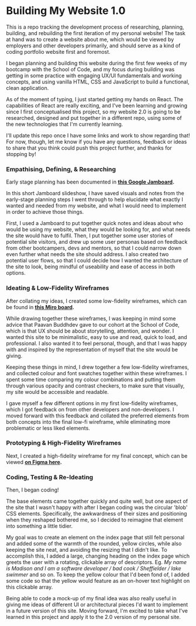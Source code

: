 # Building My Website 1.0

This is a repo tracking the development process of researching, planning, building, and rebuilding the first iteration of my personal website! The task at hand was to create a website about me, which would be viewed by employers and other developers primarily, and should serve as a kind of coding portfolio website first and foremost.

I began planning and building this website during the first few weeks of my bootcamp with the School of Code, and my focus during building was getting in some practice with engaging UX/UI fundamentals and working concepts, and using vanilla HTML, CSS and JavaScript to build a functional, clean application.

As of the moment of typing, I just started getting my hands on React. The capabilities of React are really exciting, and I've been learning and growing since I first conceptualised this project, so my website 2.0 is going to be researched, designed and put together in a different repo, using some of the new technologies that I'm currently learning.

I'll update this repo once I have some links and work to show regarding that! For now, though, let me know if you have any questions, feedback or ideas to share that you think could push this project further, and thanks for stopping by!

### **Empathising, Defining, & Researching**

Early stage planning has been documented in **[this Google Jamboard](https://jamboard.google.com/d/1k15eMy4CZk1_8h_eVONCJmqYfkn6IVc8dLzSqgx80C0/edit?usp=sharing).**

In this short Jamboard slideshow, I have saved visuals and notes from the early-stage planning steps I went through to help elucidate what exactly I wanted and needed from my website, and what I would need to implement in order to achieve those things.

First, I used a Jamboard to put together quick notes and ideas about who would be using my website, what they would be looking for, and what needs the site would have to fulfil. Then, I put together some user stories of potential site visitors, and drew up some user personas based on feedback from other bootcampers, devs and mentors, so that I could narrow down even further what needs the site should address. I also created two potential user flows, so that I could decide how I wanted the architecture of the site to look, being mindful of useability and ease of access in both options.

### **Ideating & Low-Fidelity Wireframes**

After collating my ideas, I created some low-fidelity wireframes, which can be found in **[this Miro board](https://miro.com/app/board/uXjVO0jzscM=/?share_link_id=378879754284).**

While drawing together these wireframes, I was keeping in mind some advice that Paavan Buddhdev gave to our cohort at the School of Code, which is that UX should be about storytelling, attention, and wonder. I wanted this site to be minimalistic, easy to use and read, quick to load, and professional. I also wanted it to feel personal, though, and that I was happy with and inspired by the representation of myself that the site would be giving.

Keeping these things in mind, I drew together a few low-fidelity wireframes, and collected colour and font swatches together within these wireframes. I spent some time comparing my colour combinations and putting them through various opacity and contrast checkers, to make sure that visually, my site would be accessible and readable.

I gave myself a few different options in my first low-fidelity wireframes, which I got feedback on from other developers and non-developers. I moved forward with this feedback and collated the preferred elements from both concepts into the final low-fi wireframe, while eliminating more problematic or less liked elements.

### **Prototyping & High-Fidelity Wireframes**

Next, I created a high-fidelity wireframe for my final concept, which can be viewed **[on Figma here](https://www.figma.com/proto/VjKqj0v019CX4fdlSRjErL/W1.0-Hifi-Wireframe?node-id=9%3A63&scaling=scale-down&page-id=0%3A1&starting-point-node-id=9%3A63).**

### **Coding, Testing & Re-Ideating**

Then, I began coding!

The base elements came together quickly and quite well, but one aspect of the site that I wasn't happy with after I began coding was the circular 'blob' CSS elements. Specifically, the awkwardness of their sizes and positioning when they reshaped bothered me, so I decided to reimagine that element into something a little tidier.

My goal was to create an element on the index page that still felt personal and added some of the warmth of the rounded, yellow circles, while also keeping the site neat, and avoiding the resizing that I didn't like. To accomplish this, I added a large, changing heading on the index page which greets the user with a rotating, clickable array of descriptors. Eg. _My name is Madison and I am a software developer / bad cook / Sheffielder / lake swimmer_ and so on. To keep the yellow colour that I'd been fond of, I added some code so that the yellow would feature as an on-hover text highlight on this clickable array.

Being able to code a mock-up of my final idea was also really useful in giving me ideas of different UI or architectural pieces I'd want to implement in a future version of this site. Moving forward, I'm excited to take what I've learned in this project and apply it to the 2.0 version of my personal site.
